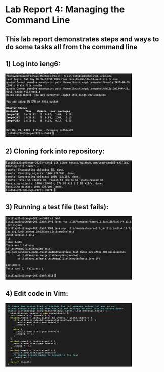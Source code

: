 # Lab Report 4: Managing the Command Line
## This lab report demonstrates steps and ways to do some tasks all from the command line

## 1) Log into ieng6:

<img src="ieng6.png" width="400" height="200">

## 2) Cloning fork into repository:

<img src="clonefork.png" width="400" height="100">

## 3) Running a test file (test fails):

<img src="runTestFail.png" width="400" height="200">

## 4) Edit code in Vim:

<img src="fixedCode.png" width="400" height="200">
